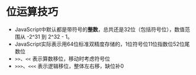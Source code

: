 # 位运算技巧

- JavaScript中默认都是带符号的**整数**，总共还是32位（包括符号位），数值范围从 -2^31 到 2^32 - 1。
- JavaScript实际表示用64位标准双精度存储的，1位符号位11位指数位52位尾数位
- `>>`、`<<` 表示算数移位，移动时考虑符号位
- `>>>`、`<<<` 表示逻辑移位，整体左右移，缺位补0

